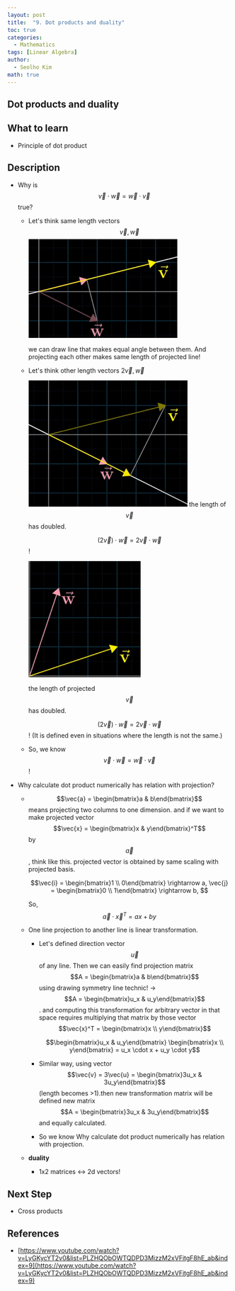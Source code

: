```yaml
---
layout: post
title:  "9. Dot products and duality"
toc: true
categories: 
  - Mathematics
tags: [Linear Algebra]
author:
  - Seolho Kim
math: true
---
```

## Dot products and duality

## What to learn
- Principle of dot product
## Description
- Why is $$\vec{v} \cdot \vec{w} = \vec{w} \cdot \vec{v}$$ true?
  - Let's think same length vectors $$\vec{v},\vec{w}$$
    ![linear_algebra_1.PNG](/assets/img/linear_algebra_1.PNG)
    
    we can draw line that makes equal angle between them. And projecting each other makes same length of projected line!

  - Let's think other length vectors $2\vec{v},\vec{w}$

    ![linear_algebra_2.PNG](/assets/img/linear_algebra_2.PNG)
    the length of $$\vec{v}$$  has doubled.

    $$(2\vec{v})\cdot\vec{w} = 2 \vec{v}\cdot\vec{w}$$! 

    ![linear_algebra_3.PNG](/assets/img/linear_algebra_3.PNG)

    the length of projected $$\vec{v}$$ has doubled.

    $$(2\vec{v})\cdot\vec{w} = 2 \vec{v}\cdot\vec{w}$$! (It is defined even in situations where the length is not the same.)

  - So, we know $$\vec{v} \cdot \vec{w} = \vec{w} \cdot \vec{v}$$!
- Why calculate dot product numerically has relation with projection?
  - $$\vec{a} = \begin{bmatrix}a & b\end{bmatrix}$$ means projecting two columns to one dimension. and if we want to make projected vector $$\vec{x} = \begin{bmatrix}x & y\end{bmatrix}^T$$by $$\vec{a}$$, think like this. projected vector is obtained by same scaling with projected basis.

    $$\vec{i} = \begin{bmatrix}1 \\ 0\end{bmatrix} \rightarrow a, \vec{j} = \begin{bmatrix}0 \\ 1\end{bmatrix} \rightarrow b, $$

    So, $$\vec{a}\cdot\vec{x}^T = ax+by$$

  - One line projection to another line is linear transformation.
    - Let's defined direction vector $$\vec{u}$$ of any line. Then we can easily find projection matrix$$A = \begin{bmatrix}a & b\end{bmatrix}$$ using drawing symmetry line technic! → $$A = \begin{bmatrix}u_x & u_y\end{bmatrix}$$. and computing this transformation for arbitrary vector in that space requires multiplying that matrix by those vector $$\vec{x}^T = \begin{bmatrix}x \\ y\end{bmatrix}$$

      $$\begin{bmatrix}u_x & u_y\end{bmatrix} \begin{bmatrix}x \\ y\end{bmatrix} = u_x \cdot x + u_y \cdot y$$

    - Similar way, using vector $$\vec{v} = 3\vec{u} = \begin{bmatrix}3u_x & 3u_y\end{bmatrix}$$(length becomes >1).then new transformation matrix will be defined new matrix $$A = \begin{bmatrix}3u_x & 3u_y\end{bmatrix}$$ and equally calculated.
    - So we know Why calculate dot product numerically has relation with projection.
  - **duality**
    - 1x2 matrices ↔  2d vectors!
## Next Step
- Cross products
## References
- [https://www.youtube.com/watch?v=LyGKycYT2v0&list=PLZHQObOWTQDPD3MizzM2xVFitgF8hE_ab&index=9](https://www.youtube.com/watch?v=LyGKycYT2v0&list=PLZHQObOWTQDPD3MizzM2xVFitgF8hE_ab&index=9)